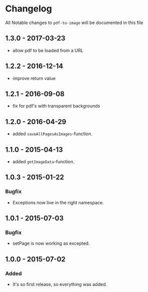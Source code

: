 # Changelog

All Notable changes to `pdf-to-image` will be documented in this file

## 1.3.0 - 2017-03-23
- allow pdf to be loaded from a URL

## 1.2.2 - 2016-12-14
- improve return value

## 1.2.1 - 2016-09-08
- fix for pdf's with transparent backgrounds

## 1.2.0 - 2016-04-29
- added `saveAllPagesAsImages`-function.

## 1.1.0 - 2015-04-13
- added `getImageData`-function.

## 1.0.3 - 2015-01-22

### Bugfix
- Exceptions now live in the right namespace.

## 1.0.1 - 2015-07-03

### Bugfix
- setPage is now working as excepted.

## 1.0.0 - 2015-07-02

### Added
- It's so first release, so everything was added.

